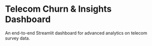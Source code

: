# Telecom Churn & Insights Dashboard

An end-to-end Streamlit dashboard for advanced analytics on telecom survey data.

